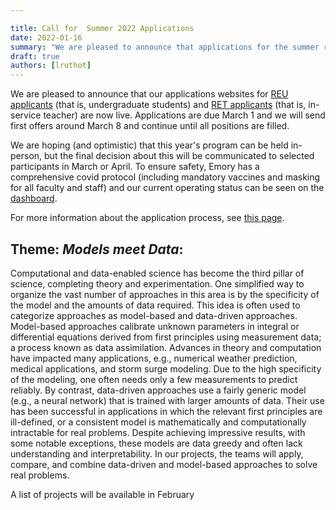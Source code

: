 ```yaml
---

title: Call for  Summer 2022 Applications
date: 2022-01-16
summary: "We are pleased to announce that applications for the summer research experience 2022 can now be submitted through mathprograms. Applications are due March 1 and we will send first offers around March 8 and continue until all positions are filled. Our theme this year is 'Models meet Data' and a list of projects will be posted in February."
draft: true
authors: [lruthot]
---
```


We are pleased to announce that our applications websites for [REU applicants](https://www.mathprograms.org/db/programs/1215) (that is, undergraduate students) and [RET applicants](https://www.mathprograms.org/db/programs/1214) (that is, in-service teacher)  are now live. Applications are due March 1 and we will send first offers around March 8 and continue until all positions are filled.

We are hoping (and optimistic) that this year's program can be held in-person, but the final decision about this will be communicated to selected participants in March or April. To ensure safety, Emory has a comprehensive covid protocol (including mandatory vaccines and masking for all faculty and staff) and our current operating status can be seen on the [dashboard](https://www.emory.edu/forward/covid-19/dashboard/index.html). 

For more information about the application process, see [this page](../../apply/).


## Theme: *Models meet Data*:

Computational and data-enabled science has become the third pillar of science, completing theory and experimentation. One simplified way to organize the vast number of approaches in this area is by the specificity of the model and the amounts of data required. This idea is often used to categorize approaches as model-based and data-driven approaches.  Model-based approaches calibrate unknown parameters in integral or differential equations derived from first principles using measurement data; a process known as data assimilation. Advances in theory and computation have impacted many applications, e.g., numerical weather prediction, medical applications, and storm surge modeling. Due to the high specificity of the modeling, one often needs only a few measurements to predict reliably. By contrast, data-driven approaches use a fairly generic model (e.g., a neural network) that is trained with larger amounts of data. Their use has been successful in applications in which the relevant first principles are ill-defined, or a consistent model is mathematically and computationally intractable for real problems. Despite achieving impressive results, with some notable exceptions, these models are data greedy and often lack understanding and interpretability. In our projects, the teams will apply, compare, and combine data-driven and model-based approaches to solve real problems.

A list of projects will be available in February
